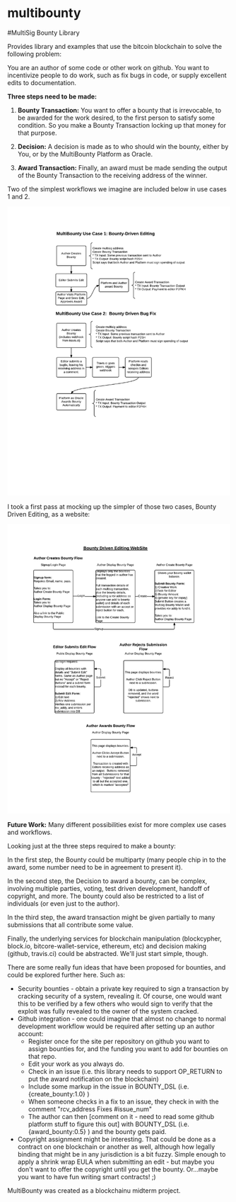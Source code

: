 # multibounty
#MultiSig Bounty Library

Provides library and examples that use the bitcoin blockchain to solve the following problem:

You are an author of some code or other work on github.  You want to incentivize people to do work, such as fix bugs in code, or supply excellent edits to documentation.

**Three steps need to be made:**

1) **Bounty Transaction:** You want to offer a bounty that is irrevocable, to be awarded for the work desired, to the first person to satisfy some condition.  So you make a Bounty Transaction locking up that money for that purpose.  

2) **Decision:** A decision is made as to who should win the bounty, either by You, or by the MultiBounty Platform as Oracle.  

3) **Award Transaction:** Finally, an award must be made sending the output of the Bounty Transaction to the receiving address of the winner.

Two of the simplest workflows we imagine are included below in use cases 1 and 2.

![Simple Use Cases](./images/MultiBounty_Simple_UseCases.png)

I took a first pass at mocking up the simpler of those two cases, Bounty Driven Editing, as a website:

![Bounty Driven Editing Website](./images/BountyDrivenEditing1.png)


**Future Work:** Many different possibilities exist for more complex use cases and workflows.  

Looking just at the three steps required to make a bounty:

In the first step, the Bounty could be multiparty (many people chip in to the award, some number need to be in agreement to present it).  

In the second step, the Decision to award a bounty, can be complex, involving multiple parties, voting, test driven development, handoff of copyright, and more.  The bounty could also be restricted to a list of individuals (or even just to the author).

In the third  step, the award transaction might be given partially to many submissions that all contribute some value.  

Finally, the underlying services for blockchain manipulation (blockcypher, block.io, bitcore-wallet-service, ethereum, etc) and decision making (github, travis.ci) could be abstracted.  We'll just start simple, though.

There are some really fun ideas that have been proposed for bounties, and could be explored further here.  Such as:

* Security bounties - obtain a private key required to sign a transaction by cracking security of a system, revealing it.  Of course, one would want this to be verified by a few others who would sign to verify that the exploit was fully revealed to the owner of the system cracked.
* Github integration - one could imagine that almost no change to normal development workflow would be required after setting up an author account:
    - Register once for the site per repository on github you want to assign bounties for, and the funding you want to add for bounties on that repo.
    - Edit your work as you always do.
    - Check in an issue (i.e. this library needs to support OP_RETURN to put the award notification on the blockchain)
    - Include some markup in the issue in BOUNTY_DSL (i.e. {create_bounty:1.0} )
    - When someone checks in a fix to an issue, they check in with the comment "rcv_address Fixes #issue_num"
    - The author can then [comment on it - need to read some github platform stuff to figure this out] with BOUNTY_DSL (i.e. {award_bounty:0.5} ) and the bounty gets paid.
* Copyright assignment might be interesting.  That could be done as a contract on one blockchain or another as well, although how legally binding that might be in any jurisdiction is a bit fuzzy.  Simple enough to apply a shrink wrap EULA when submitting an edit - but maybe you don't want to offer the copyright until you get the bounty.  Or...maybe you want to have fun writing smart contracts! ;)


MultiBounty was created as a blockchainu midterm project.



